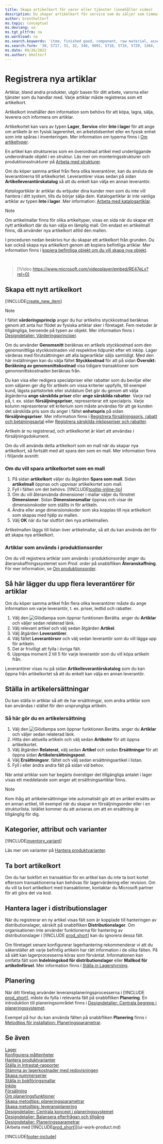 ```yaml
---
title: Skapa artikelkort för varor eller tjänster (innehåller video)
description: Du skapar artikelkort för service som du säljer som timmar och för fysiska produkter. Exempel inkluderar monteringsartiklar och färdiga varor som du säljer från lagret.
author: brentholtorf
ms.topic: conceptual
ms.devlang: na
ms.tgt_pltfrm: na
ms.workload: na
ms.search.keywords: 'item, finished good, component, raw material, assembly item, item substitution'
ms.search.form: '30, 5717, 31, 32, 346, 9091, 5718, 5716, 5720, 1384, 1383, 35, 5404, 1378, 5719'
ms.date: 09/26/2022
ms.author: bholtorf
---
```

# <a name="register-new-items"></a>Registrera nya artiklar

Artiklar, bland andra produkter, utgör basen för ditt arbete, varorna eller tjänster som du handlar med. Varje artiklar måste registreras som ett artikelkort.

Artikelkort innehåller den information som behövs för att köpa, lagra, sälja, leverera och informera om artiklar.

Artikelkortet kan vara av typen **Lager**, **Service** eller **Inte i lager** för att ange om artikeln är en fysisk lagerenhet, en arbetstidsenhet eller en fysisk enhet som inte spåras i inventeringen. Mer information om typerna finns i [Om artikeltyper](inventory-about-item-types.md).

En artikel kan struktureras som en överordnad artikel med underliggande underordnade objekt i en struktur. Läs mer om monteringsstrukturer och produktionsstrukturer på [Arbeta med strukturer](inventory-how-work-BOMs.md).

Om du köper samma artikel från flera olika leverantörer, kan du ansluta de leverantörerna till artikelkortet. Leverantörer visas sedan på sidan **Artikelleverantörskatalog** så att du enkelt kan välja en annan leverantör.

*Katalogartiklar* är artiklar du erbjuder dina kunder men som du inte vill hantera i ditt system, tills du börjar sälja dem. Katalogartiklar är inte vanliga artiklar av typen **Inte i lager**. Mer information: [Arbeta med katalogartiklar](inventory-how-work-nonstock-items.md).  

> [!NOTE]  
> Om artikelmallar finns för olika artikeltyper, visas en sida när du skapar ett nytt artikelkort där du kan välja en lämplig mall. Om endast en artikelmall finns, då använder nya artikelkort alltid den mallen.

I proceduren nedan beskrivs hur du skapar ett artikelkort från grunden. Du kan också skapa nya artikelkort genom att kopiera befintliga artiklar. Mer information finns i [kopiera befintliga objekt om du vill skapa nya objekt](inventory-how-copy-items.md).  

<br />

> [!Video https://www.microsoft.com/videoplayer/embed/RE47eLx?rel=0]

## <a name="to-create-a-new-item-card"></a>Skapa ett nytt artikelkort

[!INCLUDE[create_new_item](includes/create_new_item.md)]

> [!NOTE]
> I fältet **värderingsprincip** anger du hur artikelns styckkostnad beräknas genom att anta hur flödet av fysiska artiklar sker i företaget. Fem metoder är tillgängliga, beroende på typen av objekt. Mer information finns i [Designdetaljer: Värderingsprinciper](design-details-costing-methods.md).
>
> Om du använder **Genomsnitt** beräknas en artikels styckkostnad som den genomsnittliga styckkostnaden vid respektive tidpunkt efter ett inköp. Lager värderas med förutsättningen att alla lagerartiklar säljs samtidigt. Med den här inställningen kan du välja fältet **Styckkostnad** för att på sidan **Översikt: Beräkning av genomsnittskostnad** visa tidigare transaktioner som genomsnittskostnaden beräknas från.

Du kan visa eller redigera specialpriser eller rabatter som du beviljar eller som säljaren ger dig för artikeln om vissa kriterier uppfylls, till exempel kund, lägsta partistorlek eller slutdatum Det gör du genom att välja åtgärderna **ange särskilda priser** eller **ange särskilda rabatter**. Varje rad på, t. ex. sidan **försäljningspriser**, representerar ett specialpris. Varje kolumn representerar ett kriterium som måste användas för att ge kunden det särskilda pris som du anger i fältet **enhetspris** på sidan **försäljningspriser**. Mer information finns i [Registrera försäljningspris, rabatt och betalningsavtal](sales-how-record-sales-price-discount-payment-agreements.md) eller [Registrera särskilda inköpspriser och rabatter](purchasing-how-record-purchase-price-discount-payment-agreements.md).

Artikeln är nu registrerad, och artikelkortet är klart att användas i försäljningsdokument.

Om du vill använda detta artikelkort som en mall när du skapar nya artikelkort, så fortsätt med att spara den som en mall. Mer information finns i följande avsnitt:  

### <a name="to-save-the-item-card-as-a-template"></a>Om du vill spara artikelkortet som en mall

1. På sidan **artikelkort** väljer du åtgärden **Spara som mall**. Sidan **artikelmall** öppnas och uppvisar artikelkortet som mall.
2. Fyll i fälten om det behövs. [!INCLUDE[tooltip-inline-tip](includes/tooltip-inline-tip_md.md)]
3. Om du vill återanvända dimensioner i mallar väljer du fönstret **Dimensioner**. Sidan **Dimensionsmallar** öppnas och visar de dimensionskoder som ställts in för artikeln.
4. Ändra eller ange dimensionskoder som ska kopplas till nya artikelkort som skapas med hjälp av mallen.
5. Välj **OK** när du har slutfört den nya artikelmallen.

Artikelmallen läggs till listan över artikelmallar, så att du kan använda det för att skapa nya artikelkort.

### <a name="items-used-in-production-orders"></a>Artiklar som används i produktionsorder

Om du vill registrera artiklar som används i produktionsorder anger du återanskaffningssystemet som *Prod. order* på snabbfliken **Återanskaffning**. För mer information, se [Om produktionsorder](production-about-production-orders.md).  

## <a name="to-set-up-multiple-vendors-for-an-item"></a>Så här lägger du upp flera leverantörer för artiklar

Om du köper samma artikel från flera olika leverantörer måste du ange information om varje leverantör, t. ex. priser, ledtid och rabatter.  

1. Välj den ![Glödlampa som öppnar funktionen Berätta.](media/ui-search/search_small.png "Berätta för mig vad du vill göra") anger du **Artiklar** och väljer sedan relaterad länk.  
2. Välj relevant artikel och välj sedan åtgärden **Artikel**.  
3. Välj åtgärden **Leverantörer**.  
4. Välj fältet **Leverantörsnr** och välj sedan leverantör som du vill lägga upp för artikeln.  
5. Det är frivilligt att fylla i övriga fält.  
6. Upprepa moment 2 till 5 för varje leverantör som du vill köpa artikeln från.

Leverantörer visas nu på sidan **Artikelleverantörskatalog** som du kan öppna från artikelkortet så att du enkelt kan välja en annan leverantör.

## <a name="set-up-item-substitutions"></a>Ställa in artikelersättningar

Du kan ställa in artiklar så att de har ersättningar, som andra artiklar som kan användas i stället för den ursprungliga artikeln.

### <a name="to-make-an-item-substitution"></a>Så här gör du en artikelersättning

1. Välj den ![Glödlampa som öppnar funktionen Berätta.](media/ui-search/search_small.png "Berätta för mig vad du vill göra") anger du **Artiklar** och väljer sedan relaterad länk.  
2. Hitta den aktuella artikeln och välj sedan **Artikelnr** för att öppna artikelkortet.  
3. Välj åtgärden **Relaterat**, välj sedan **Artikel** och sedan **Ersättningar** för att öppna sidan **Artikelersättningspost**.  
4. Välj **Ersättningsnr**. fältet och välj sedan ersättningsartikel i listan.
5. Fyll i eller ändra andra fält på sidan vid behov.

När antal artiklar som har begärts överstiger det tillgängliga antalet i lager visas ett meddelande som anger att ersättningsartiklar finns.

> [!NOTE]  
> Kom ihåg att artikelersättningar inte automatiskt gör att en artikel ersätts av en annan artikel, till exempel när du skapar en försäljningsorder eller i en strukturlista. Istället kommer du att aviseras om att en ersättning är tillgänglig för dig.

## <a name="categories-attributes-and-variants"></a>Kategorier, attribut och varianter

[!INCLUDE[inventory_variant](includes/inventory_variant.md)]

Läs mer om varianter på [Hantera produktvarianter](inventory-item-variants.md).  

## <a name="deleting-item-cards"></a>Ta bort artikelkort

Om du har bokfört en transaktion för en artikel kan du inte ta bort kortet eftersom transaktionerna kan behövas för lagervärdering eller revision. Om du vill ta bort artikelkort med transaktioner, kontaktar du Microsoft partner för att göra det via kod.  

## <a name="manage-inventory-in-warehouses"></a>Hantera lager i distributionslager

När du registrerar en ny artikel visas fält som är kopplade till hanteringen av distributionslager, särskilt på snabbfliken **Distributionslager**. Om organisationen inte använder funktionerna för hantering av distributionslager i [!INCLUDE [prod_short](includes/prod_short.md)] kan du ignorera dessa fält.  

Om företaget senare konfigurerar lagerhantering rekommenderar vi att du säkerställer att varje befintlig artikeln har rätt information i de olika fälten. På så sätt kan lagerprocesserna köras som förväntat. Informationen kan omfatta fält som **Indelningskod för distributionslager** eller **Mallkod för artikelinförsel**. Mer information finns i [Ställa in Lagerstyrning](warehouse-setup-warehouse.md).  

## <a name="planning"></a>Planering

När ditt företag använder leveransplaneringsprocesserna i [!INCLUDE [prod_short](includes/prod_short.md)], måste du fylla i relevanta fält på snabbfliken **Planering**. En introduktion till planeringsområdet finns i [Designdetaljer: Centrala begrepp i planeringssystemet](design-details-central-concepts-of-the-planning-system.md).  

Exempel på hur du kan använda fälten på snabbfliken **Planering** finns i [Metodtips för installation: Planeringsparametrar](setup-best-practices-planning-parameters.md).  

## <a name="see-also"></a>Se även

[Lager](inventory-manage-inventory.md)  
[Konfigurera måttenheter](inventory-how-setup-units-of-measure.md)  
[Hantera produktvarianter](inventory-item-variants.md)  
[Ställa in Intrastat-rapporter](finance-how-setup-report-intrastat.md#other-intrastat-configurations)  
[Stämma av lagerkostnader med redovisningen](finance-how-to-post-inventory-costs-to-the-general-ledger.md)  
[Skapa nummerserier](ui-create-number-series.md)  
[Ställa in bokföringsmallar](finance-posting-groups.md)  
[Inköp](purchasing-manage-purchasing.md)  
[Försäljning](sales-manage-sales.md)  
[Om planeringsfunktioner](production-about-planning-functionality.md)  
[Skapa metodtips: planeringsparametrar](setup-best-practices-planning-parameters.md)  
[Skapa metodtips: leveransplanering](setup-best-practices-supply-planning.md)  
[Designdetaljer: Centrala koncept i planeringssystemet](design-details-central-concepts-of-the-planning-system.md)  
[Designdetaljer: Balansera efterfrågan och tillgång](design-details-balancing-demand-and-supply.md)  
[Designdetaljer: Planeringsparametrar](design-details-planning-parameters.md)  
[Arbeta med [!INCLUDE[prod_short](includes/prod_short.md)]](ui-work-product.md)  


[!INCLUDE[footer-include](includes/footer-banner.md)]
